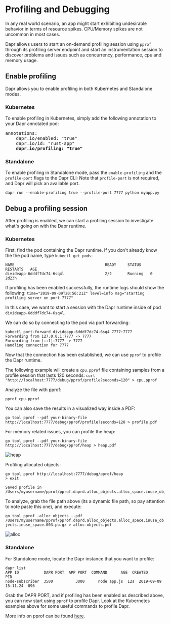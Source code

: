 # Profiling and Debugging

In any real world scenario, an app might start exhibiting undesirable behavior in terms of resource spikes.
CPU/Memory spikes are not uncommon in most cases.

Dapr allows users to start an on-demand profiling session using `pprof` through its profiling server endpoint and start an instrumentation session to discover problems and issues such as concurrency, performance, cpu and memory usage.

## Enable profiling

Dapr allows you to enable profiling in both Kubernetes and Standalone modes.

### Kubernetes

To enable profiling in Kubernetes, simply add the following annotation to your Dapr annotated pod:

<pre>
annotations:
    dapr.io/enabled: "true"
    dapr.io/id: "rust-app"
    <b>dapr.io/profiling: "true"</b>
</pre>

### Standalone

To enable profiling in Standalone mode, pass the `enable-profiling` and the `profile-port` flags to the Dapr CLI:
Note that `profile-port` is not required, and Dapr will pick an available port.

`dapr run --enable-profiling true --profile-port 7777 python myapp.py`

## Debug a profiling session

After profiling is enabled, we can start a profiling session to investigate what's going on with the Dapr runtime.

### Kubernetes

First, find the pod containing the Dapr runtime. If you don't already know the the pod name, type `kubectl get pods`:

```
NAME                                        READY     STATUS    RESTARTS   AGE
divideapp-6dddf7dc74-6sq4l                  2/2       Running   0          2d23h
```

If profiling has been enabled successfully, the runtime logs should show the following:
`time="2019-09-09T20:56:21Z" level=info msg="starting profiling server on port 7777"`

In this case, we want to start a session with the Dapr runtime inside of pod `divideapp-6dddf7dc74-6sq4l`.

We can do so by connecting to the pod via port forwarding:

```
kubectl port-forward divideapp-6dddf7dc74-6sq4 7777:7777
Forwarding from 127.0.0.1:7777 -> 7777
Forwarding from [::1]:7777 -> 7777
Handling connection for 7777
```

Now that the connection has been established, we can use `pprof` to profile the Dapr runtime.

The following example will create a `cpu.pprof` file containing samples from a profile session that lasts 120 seconds:
`curl "http://localhost:7777/debug/pprof/profile?seconds=120" > cpu.pprof`

Analyze the file with pprof:

```
pprof cpu.pprof
```

You can also save the results in a visualized way inside a PDF:

`go tool pprof --pdf your-binary-file http://localhost:7777/debug/pprof/profile?seconds=120 > profile.pdf`

For memory related issues, you can profile the heap:

`go tool pprof --pdf your-binary-file http://localhost:7777/debug/pprof/heap > heap.pdf`

![heap](../../images/heap.png)

Profiling allocated objects:

```
go tool pprof http://localhost:7777/debug/pprof/heap
> exit

Saved profile in /Users/myusername/pprof/pprof.daprd.alloc_objects.alloc_space.inuse_objects.inuse_space.003.pb.gz
```

To analyze, grab the file path above (its a dynamic file path, so pay attention to note paste this one), and execute:

`go tool pprof -alloc_objects --pdf /Users/myusername/pprof/pprof.daprd.alloc_objects.alloc_space.inuse_objects.inuse_space.003.pb.gz > alloc-objects.pdf`

![alloc](../../images/alloc.png)


### Standalone

For Standalone mode, locate the Dapr instance that you want to profile:

```
dapr list
APP ID           DAPR PORT  APP PORT  COMMAND      AGE  CREATED              PID
node-subscriber  3500          3000      node app.js  12s  2019-09-09 15:11.24  896
```

Grab the DAPR PORT, and if profiling has been enabled as described above, you can now start using `pprof` to profile Dapr.
Look at the Kubernetes examples above for some useful commands to profile Dapr.

More info on pprof can be found [here](https://github.com/google/pprof).
